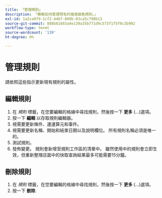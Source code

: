 ```yaml
---
title: 「管理規則」
description: 「瞭解如何管理現有的搜尋銷售規則。」
exl-id: 1a2ca9f9-1cf2-446f-809b-03ca5c798b13
source-git-commit: 888b81683a4e139a35b771d9c573f1f5f0c3b902
workflow-type: tm+mt
source-wordcount: '139'
ht-degree: 0%

---
```


# 管理規則

請依照這些指示更新現有規則的屬性。

## 編輯規則

1. 在 *規則* 標籤，在您要編輯的格線中尋找規則，然後按一下 **更多** (...)選項。
1. 按一下 **編輯** 以存取規則編輯器。
1. 視需要更新條件、運運算元和事件。
1. 視需要更新名稱、開始和結束日期以及說明欄位。 所有規則名稱必須是唯一的。
1. 測試規則。
1. 發佈變更。
規則會新增至規則工作區的清單中。 雖然使用中的規則會立即生效，但重新整理店面中的快取查詢結果最多可能需要15分鐘。

## 刪除規則

1. 在 *規則* 標籤，在您要編輯的格線中尋找規則，然後按一下 **更多** (...)選項。
1. 按一下 **刪除**.
